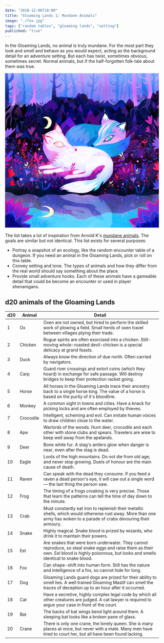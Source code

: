 ```yaml
---
date: "2018-12-06T18:00"
title: "Gloaming Lands 1: Mundane Animals"
image: "./fox.jpg"
tags: ["random tables", "gloaming lands", "setting"]
published: "true"
---
```


In the Gloaming Lands, no animal is truly mundane. For the most part they look and smell and behave as you would expect, acting as the background detail for an adventure setting. But each has twist, sometimes obvious, sometimes secret. Normal animals, but if the half-forgotten folk-tale about them was true.

<div class="image-container right">
    <img src="./fox.jpg" title="<a href='https://www.behance.net/gallery/57215101/Two-Foxes'>Juliette Oberndorfer</a>" />
</div>

The list takes a lot of inspiration from Arnold K's [mundane animals](http://goblinpunch.blogspot.com/2015/10/the-secrets-of-mundane-animals.html). The goals are similar but not identical. This list exists for several purposes:

- Portray a snapshot of an ecology, like the random encounter table of a dungeon. If you need an animal in the Gloaming Lands, pick or roll on this table.
- Convey setting and tone. The types of animals and how they differ from the real world should say something about the place.
- Provide small adventure hooks. Each of these animals have a gameable detail that could be become an encounter or used in player shenanigans.

<table-roller table="animals" buttons='[["Random animal", {
    "Animal": "Animal",
    "Detail": "Detail"
}]]'></table-roller>

## d20 animals of the Gloaming Lands

<div data-table-marker="animals"></div>

| d20 | Animal      | Detail
|-----|-------------|----------------------
| 1   | Ox          | Oxen are not owned, but hired to perform the skilled work of plowing a field. Small herds of oxen travel between villages plying their trade.
| 2   | Chicken     | Rogue spirits are often exorcised into a chicken. Still-moving whole-roasted devil-chicken is a special delicacy at grand feasts.
| 3   | Duck        | Always know the direction of due north. Often carried by navigators.
| 4   | Carp        | Guard river crossings and extort coins (which they hoard) in exchange for safe passage. Will destroy bridges to keep their protection racket going.
| 5   | Horse       | All horses in the Gloaming Lands trace their ancestry back to a single horse king. The value of a horse is based on the purity of it's bloodline.
| 6   | Monkey      | A common sight in towns and cities. Have a knack for picking locks and are often employed by thieves.
| 7   | Crocodile   | Intelligent, scheming and evil. Can imitate human voices to draw children close to the water.
| 8   | Ape         | Warlords of the woods. Hunt deer, crocodile and each other with stone clubs and spears. Travelers are wise to keep well away from the apelands.
| 9   | Deer        | Bone white fur. A stag's antlers glow when danger is near, even after the stag is dead.
| 10  | Eagle       | Lords of the high mountains. Do not die from old age, and never stop growing. Duels of honour are the main cause of death.
| 11  | Raven       | Can speak with the dead they consume. If you feed a raven a dead person's eye, it will caw out a single word — the last thing the person saw.
| 12  | Frog        | The timing of a frogs croaking is very precise. Those that learn the patterns can tell the time of day down to the minute.
| 13  | Crab        | Must constantly eat iron to replenish their metallic shells, which would otherwise rust away. More than one army has woken to a parade of crabs devouring their armoury.
| 14  | Snake       | Highly magical. Snake blood is prized by wizards, who drink it to maintain their powers.
| 15  | Eel         | Are snakes that were born underwater. They cannot reproduce, so steal snake eggs and raise them as their own. Eel blood is highly poisonous, but looks and smells identical to snake blood.
| 16  | Fox         | Can shape-shift into human form. Still has the nature and intelligence of a fox, so cannot hide for long.
| 17  | Dog         | Gloaming Lands guard dogs are prized for their ability to smell lies. A well trained Gloaming Mastif can smell the traces of deception up to an hour after it occurred.
| 18  | Cat         | Have a secretive, highly complex legal code by which all other creatures are judged. A cat lawyer is required to argue your case in front of the court.
| 19  | Bat         | The backs of bat wings bend light around them. A sleeping bat looks like a broken pane of glass.
| 20  | Crane       | There is only one crane, the lonely queen. She is many places at once, but never with a mate. Many men have tried to court her, but all have been found lacking.
